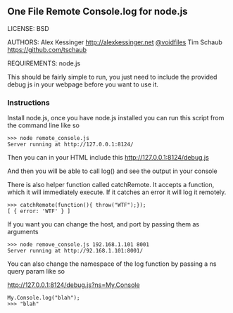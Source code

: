 ## One File Remote Console.log for node.js

LICENSE: BSD

AUTHORS: 
    Alex Kessinger <http://alexkessinger.net> [@voidfiles](http://twitter.com/voidfiles)
    Tim Schaub <https://github.com/tschaub>

REQUIREMENTS: node.js 


This should be fairly simple to run, you just need to include the provided debug js in your webpage before you want to use it.

### Instructions 

Install node.js, once you have node.js installed you can run this script from the command line like so

    
    >>> node remote_console.js
    Server running at http://127.0.0.1:8124/
    

Then you can in your HTML include this http://127.0.0.1:8124/debug.js

And then you will be able to call log() and see the output in your console

There is also helper function called catchRemote. It accepts a function, which it will immediately execute. If it catches an error it will log it remotely.

    
    >>> catchRemote(function(){ throw("WTF");});
    [ { error: 'WTF' } ]
    
If you want you can change the host, and port 
by passing them as arguments

    >>> node remove_console.js 192.168.1.101 8001
    Server running at http://92.168.1.101:8001/
    
You can also change the namespace of the log function by passing a ns query param like so 

http://127.0.0.1:8124/debug.js?ns=My.Console


    My.Console.log("blah");
    >>> "blah"
    